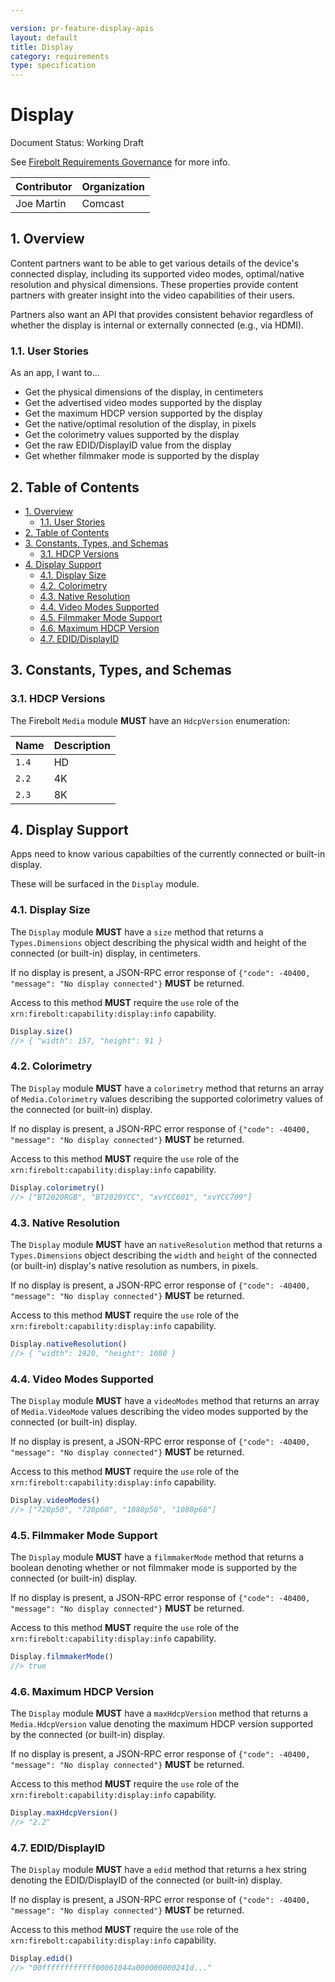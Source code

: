 ```yaml
---

version: pr-feature-display-apis
layout: default
title: Display
category: requirements
type: specification
---
```

# Display

Document Status: Working Draft

See [Firebolt Requirements Governance](../../../governance) for more info.

| Contributor | Organization |
| ----------- | ------------ |
| Joe Martin  | Comcast      |

## 1. Overview

Content partners want to be able to get various details of the device's connected display, including its supported video modes, optimal/native resolution and physical dimensions.  These properties provide content partners with greater insight into the video capabilities of their users.

Partners also want an API that provides consistent behavior regardless of whether the display is internal or externally connected (e.g., via HDMI).

### 1.1. User Stories

As an app, I want to...

- Get the physical dimensions of the display, in centimeters
- Get the advertised video modes supported by the display
- Get the maximum HDCP version supported by the display
- Get the native/optimal resolution of the display, in pixels
- Get the colorimetry values supported by the display
- Get the raw EDID/DisplayID value from the display
- Get whether filmmaker mode is supported by the display

## 2. Table of Contents

- [1. Overview](#1-overview)
  - [1.1. User Stories](#11-user-stories)
- [2. Table of Contents](#2-table-of-contents)
- [3. Constants, Types, and Schemas](#3-constants-types-and-schemas)
  - [3.1. HDCP Versions](#31-hdcp-versions)
- [4. Display Support](#4-display-support)
  - [4.1. Display Size](#41-display-size)
  - [4.2. Colorimetry](#42-colorimetry)
  - [4.3. Native Resolution](#43-native-resolution)
  - [4.4. Video Modes Supported](#44-video-modes-supported)
  - [4.5. Filmmaker Mode Support](#45-filmmaker-mode-support)
  - [4.6. Maximum HDCP Version](#46-maximum-hdcp-version)
  - [4.7. EDID/DisplayID](#47-ediddisplayid)

## 3. Constants, Types, and Schemas

### 3.1. HDCP Versions

The Firebolt `Media` module **MUST** have an `HdcpVersion` enumeration:

| Name  | Description |
| ----- | ----------- |
| `1.4` | HD          |
| `2.2` | 4K          |
| `2.3` | 8K          |

## 4. Display Support

Apps need to know various capabilties of the currently connected or built-in display.

These will be surfaced in the `Display` module.

### 4.1. Display Size

The `Display` module **MUST** have a `size` method that returns a `Types.Dimensions` object describing the physical width and height of the connected (or built-in) display, in centimeters.

If no display is present, a JSON-RPC error response of `{"code": -40400, "message": "No display connected"}` **MUST** be returned.

Access to this method **MUST** require the `use` role of the `xrn:firebolt:capability:display:info` capability.

```javascript
Display.size()
//> { "width": 157, "height": 91 }
```

### 4.2. Colorimetry

The `Display` module **MUST** have a `colorimetry` method that returns an array of `Media.Colorimetry` values describing the supported colorimetry values of the connected (or built-in) display.

If no display is present, a JSON-RPC error response of `{"code": -40400, "message": "No display connected"}` **MUST** be returned.

Access to this method **MUST** require the `use` role of the `xrn:firebolt:capability:display:info` capability.

```javascript
Display.colorimetry()
//> ["BT2020RGB", "BT2020YCC", "xvYCC601", "xvYCC709"]
```

### 4.3. Native Resolution

The `Display` module **MUST** have an `nativeResolution` method that returns a `Types.Dimensions` object describing the `width` and `height` of the connected (or built-in) display's native resolution as numbers, in pixels.

If no display is present, a JSON-RPC error response of `{"code": -40400, "message": "No display connected"}` **MUST** be returned.

Access to this method **MUST** require the `use` role of the `xrn:firebolt:capability:display:info` capability.

```javascript
Display.nativeResolution()
//> { "width": 1920, "height": 1080 }
```

### 4.4. Video Modes Supported

The `Display` module **MUST** have a `videoModes` method that returns an array of `Media.VideoMode` values describing the video modes supported by the connected (or built-in) display.

If no display is present, a JSON-RPC error response of `{"code": -40400, "message": "No display connected"}` **MUST** be returned.

Access to this method **MUST** require the `use` role of the `xrn:firebolt:capability:display:info` capability.

```javascript
Display.videoModes()
//> ["720p50", "720p60", "1080p50", "1080p60"]
```

### 4.5. Filmmaker Mode Support

The `Display` module **MUST** have a `filmmakerMode` method that returns a boolean denoting whether or not filmmaker mode is supported by the connected (or built-in) display.

If no display is present, a JSON-RPC error response of `{"code": -40400, "message": "No display connected"}` **MUST** be returned.

Access to this method **MUST** require the `use` role of the `xrn:firebolt:capability:display:info` capability.

```javascript
Display.filmmakerMode()
//> true
```

### 4.6. Maximum HDCP Version

The `Display` module **MUST** have a `maxHdcpVersion` method that returns a `Media.HdcpVersion` value denoting the maximum HDCP version supported by the connected (or built-in) display.

If no display is present, a JSON-RPC error response of `{"code": -40400, "message": "No display connected"}` **MUST** be returned.

Access to this method **MUST** require the `use` role of the `xrn:firebolt:capability:display:info` capability.

```javascript
Display.maxHdcpVersion()
//> "2.2"
```

### 4.7. EDID/DisplayID

The `Display` module **MUST** have a `edid` method that returns a hex string denoting the EDID/DisplayID of the connected (or built-in) display.

If no display is present, a JSON-RPC error response of `{"code": -40400, "message": "No display connected"}` **MUST** be returned.

Access to this method **MUST** require the `use` role of the `xrn:firebolt:capability:display:info` capability.

```javascript
Display.edid()
//> "00ffffffffffff00061044a000000000241d..."
```
